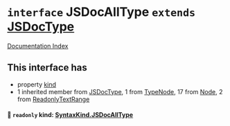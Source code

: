 # `interface` JSDocAllType `extends` [JSDocType](../interface.JSDocType/README.md)

[Documentation Index](../README.md)

## This interface has

- property [kind](#-readonly-kind-syntaxkindjsdocalltype)
- 1 inherited member from [JSDocType](../interface.JSDocType/README.md), 1 from [TypeNode](../interface.TypeNode/README.md), 17 from [Node](../interface.Node/README.md), 2 from [ReadonlyTextRange](../interface.ReadonlyTextRange/README.md)


#### 📄 `readonly` kind: [SyntaxKind.JSDocAllType](../enum.SyntaxKind/README.md#jsdocalltype--312)



